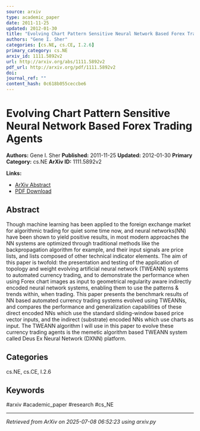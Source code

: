 ```yaml
---
source: arxiv
type: academic_paper
date: 2011-11-25
updated: 2012-01-30
title: "Evolving Chart Pattern Sensitive Neural Network Based Forex Trading Agents"
authors: "Gene I. Sher"
categories: [cs.NE, cs.CE, I.2.6]
primary_category: cs.NE
arxiv_id: 1111.5892v2
url: http://arxiv.org/abs/1111.5892v2
pdf_url: http://arxiv.org/pdf/1111.5892v2
doi:
journal_ref: ""
content_hash: 0c618b055ceccbe6
---
```


# Evolving Chart Pattern Sensitive Neural Network Based Forex Trading Agents

**Authors:** Gene I. Sher
**Published:** 2011-11-25
**Updated:** 2012-01-30
**Primary Category:** cs.NE
**ArXiv ID:** 1111.5892v2

**Links:**
- [ArXiv Abstract](http://arxiv.org/abs/1111.5892v2)
- [PDF Download](http://arxiv.org/pdf/1111.5892v2)


## Abstract

Though machine learning has been applied to the foreign exchange market for
algorithmic trading for quiet some time now, and neural networks(NN) have been
shown to yield positive results, in most modern approaches the NN systems are
optimized through traditional methods like the backpropagation algorithm for
example, and their input signals are price lists, and lists composed of other
technical indicator elements. The aim of this paper is twofold: the
presentation and testing of the application of topology and weight evolving
artificial neural network (TWEANN) systems to automated currency trading, and
to demonstrate the performance when using Forex chart images as input to
geometrical regularity aware indirectly encoded neural network systems,
enabling them to use the patterns & trends within, when trading. This paper
presents the benchmark results of NN based automated currency trading systems
evolved using TWEANNs, and compares the performance and generalization
capabilities of these direct encoded NNs which use the standard sliding-window
based price vector inputs, and the indirect (substrate) encoded NNs which use
charts as input. The TWEANN algorithm I will use in this paper to evolve these
currency trading agents is the memetic algorithm based TWEANN system called
Deus Ex Neural Network (DXNN) platform.

## Categories

cs.NE, cs.CE, I.2.6





## Keywords

#arxiv #academic_paper #research #cs_NE

---
*Retrieved from ArXiv on 2025-07-08 06:52:23 using arxiv.py*
